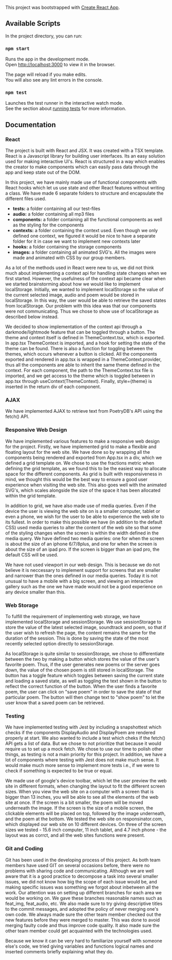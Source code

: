 This project was bootstrapped with [Create React App](https://github.com/facebook/create-react-app).

## Available Scripts

In the project directory, you can run:

### `npm start`

Runs the app in the development mode.<br />
Open [http://localhost:3000](http://localhost:3000) to view it in the browser.

The page will reload if you make edits.<br />
You will also see any lint errors in the console.

### `npm test`

Launches the test runner in the interactive watch mode.<br />
See the section about [running tests](https://facebook.github.io/create-react-app/docs/running-tests) for more information.

## Documentation

### React
The project is built with React and JSX. It was created with a TSX template. 
React is a Javascript library for building user interfaces. 
Its an easy solution used for making interactive UI's.
React is structured in a way which enables the creator to make components which can easily pass data through the app and keep state out of the DOM.

In this project, we have mainly made use of functional components with React hooks which let us use state and other React features without writing a class.
We have made 6 separate folders to structure and encapsulate the different files used.

*  **tests:** a folder containing all our test-files
*  **audio:** a folder containing all mp3 files 
*  **components:** a folder containing all the functional components as well as the styling for the components
*  **contexts:** a folder containing the context used. Even though we only defined one context, we figured it would be nice to have a separate folder for it in case we want to implement new contexts later
*  **hooks:** a folder containing the storage components
*  **images:** a folder containing all animated SVG's. All the images were made and animated with CSS by our group members.

As a lot of the methods used in React were new to us, we did not think much about implementing a context api for handling state changes when we first started.
However, the usefulness of the context api became clear when we started brainstorming about how we would like to implement localStorage. 
Initially, we wanted to implement localStorage so the value of the current selected image, audio and poem would be stored in localStorage.
In this way, the user would be able to retrieve the saved states from localStorage.
Our problem with this idea was that our components were not communicating. Thus we chose to show use of localStorage as described below instead.

We decided to show implementation of the context api through a darkmode/lightmode feature that can be toggled through a button.
The theme and context itself is defined in ThemeContext.tsx, which is exported.
In app.tsx ThemeContext is imported, and a hook for setting the state of the theme can be found.
There is also a function for toggling between the themes, which occurs whenever a button is clicked.
All the components exported and rendered in app.tsx is wrapped in a ThemeContext.provider, thus all the components are able to inherit the same theme defined in the context.
For each component, the path to the ThemeContext.tsx file is imported, and we get access to the theme which is toggled between in app.tsx through useContext(ThemeContext).
Finally, style={theme} is inserted in the return div of each component.


### AJAX
We have implemented AJAX to retrieve text from PoetryDB's API using the fetch() API.


### Responsive Web Design
We have implemented various features to make a responsive web design for the project.
Firstly, we have implemented grid to make a flexible and floating layout for the web site.
We have done so by wrapping all the components being rendered and exported from App.tsx in a div, which we defined a grid template on.
We chose to use the fractions metric when defining the grid template, as we found this to be the easiest way to allocate space for the different components.
As grid is built with responsiveness in mind, we thought this would be the best way to ensure a good user experience when visiting the web site.
This also goes well with the animated SVG's, which scales alongside the size of the space it has been allocated within the grid template.

In addition to grid, we have also made use of media queries. 
Even if the device the user is viewing the web site on is a smaller computer, tablet or even a phone, we wish for the user to be able to experience the web site to its fullest.
In order to make this possible we have (in addition to the default CSS) used media queries to alter the content of the web site so that some of the styling changes when the screen is within the width defined in the media query.
We have defined two media queries: one for when the screen is about the size of an iphone 6/7/8plus, and one for when the screen is about the size of an ipad pro.
If the screen is bigger than an ipad pro, the default CSS will be used.

We have not used viewport in our web design. 
This is because we do not believe it is neccessary to implement support for screens that are smaller and narrower than the ones defined in our media queries.
Today it is not unusual to have a mobile with a big screen, and viewing an interactive gallery such as the one we have made would not be a good experience on any device smaller than this.

### Web Storage
To fulfill the requirement of implementing web storage, we have implemented localStorage and sessionStorage.
We use sessionStorage to store the value of the latest selected image, soundtrack and poem, so that if the user wish to refresh the page, the content remains the same for the duration of the session.
This is done by saving the state of the most recently selected option directly to sessionStorage.

As localStorage is quite similar to sessionStorage, we chose to differentiate between the two by making a button which stores the value of the user's favorite poem.
Thus, if the user generates new poems or the server goes down, the value of the chosen poem is still stored in localStorage. 
The button has a toggle feature which toggles between saving the current state and loading a saved state, as well as toggling the text shown in the button to reflect the correct function of the button.
When the user finds a favorite poem, the user can click on "save poem" in order to save the state of that particular poem. 
The button will then change text to "show poem" to let the user know that a saved poem can be retrieved. 

### Testing
We have implemented testing with Jest by including a snapshottest which checks if the components DisplayAudio and DisplayPoem are rendered properly at start.
We also wanted to include a test which cheks if the fetch() API gets a list of data.
But we chose to not prioritize that because it would require us to set up a mock fetch. 
We chose to use our time to polish other things, as testing is not a main priority for this project.
In addition, we have a lot of components where testing with Jest does not make much sense.
It would make much more sense to implement more tests i.e., if we were to check if something is expected to be true or equal.

We made use of google's device toolbar, which let the user preview the web site in different formats, when changing the layout to fit the different screen sizes.
When you view the web site on a computer with a screen that is bigger than 13 inches, you will be able to see all the elements of the web site at once.
If the screen is a bit smaller, the poem will be moved underneath the image. If the screen is the size of a mobile screen, the clickable elements will be placed on top, followed by the image underneath, and the poem at the bottom.
We tested the web site on responsinator.com, which displayed our web site on 10 different devices.
On three of the screen sizes we tested - 15.6 inch computer, 11 inch tablet, and 4.7 inch phone - the layout was as corrct, and all the web sites functions were present.

### Git and Coding
Git has been used in the developing process of this project.
As both team members have used GIT on several occasions before, there were no problems with sharing code and communicating.
Although we are well aware that it is a good practice to decompose a task into several smaller issues, we did not know how big the scope of each issue would be, and making specific issues was something we forgot about inbetween all the work.
Our attention was on setting up different branches for each area we would be working on. 
We gave these branches reasonable names such as feat_img, feat_audio, etc.
We also made sure to try giving descriptive titles to the commit messages, and adopted the policy of never merging one's own code.
We always made sure the other team member checked out the new features before they were merged to master. 
This was done to avoid merging faulty code and thus improve code quality. 
It also made sure the other team member could get acquainted with the technologies used.

Because we know it can be very hard to familiarize yourself with someone else's code, we tried giving variables and functions logical names and inserted comments briefly explaining what they do.
